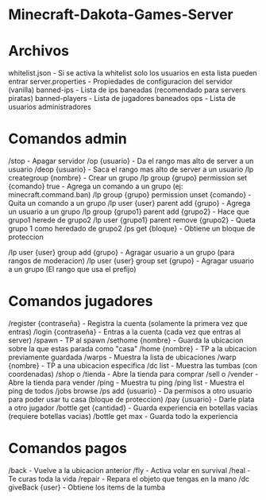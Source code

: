 # Minecraft-Dakota-Games-Server


# Archivos
whitelist.json - Si se activa la whitelist solo los usuarios en esta lista pueden entrar
server.properties - Propiedades de configuracion del servidor (vanilla)
banned-ips - Lista de ips baneadas (recomendado para servers piratas)
banned-players - Lista de jugadores baneados
ops - Lista de usuarios administradores


# Comandos admin
/stop - Apagar servidor
/op {usuario} - Da el rango mas alto de server a un usuario
/deop {usuario} - Saca el rango mas alto de server a un usuario
/lp creategroup {nombre} - Crear un grupo
/lp group {grupo} permission set {comando} true - Agrega un comando a un grupo (ej: minecraft.command.ban)
/lp group {grupo} permission unset {comando} - Quita un comando a un grupo
/lp user {user} parent add {grupo} - Agrega un usuario a un grupo
/lp group {grupo1} parent add {grupo2} - Hace que grupo1 herede de grupo2
/lp user {grupo1} parent remove {grupo2} - Queta grupo 1 como heredado de grupo2
/ps get {bloque} - Obtiene un bloque de proteccion

/lp user {user} group add {grupo} - Agragar usuario a un grupo (para rangos de moderacion)
/lp user {user} group set {grupo} - Agragar usuario a un grupo (El rango que usa el prefijo)


# Comandos jugadores
/register {contraseña} - Registra la cuenta (solamente la primera vez que entras)
/login {contraseña} - Entras a la cuenta (cada vez que entras al server)
/spawn - TP al spawn
/sethome {nombre} - Guarda la ubicacion sobre la que estas parada como "casa"
/home {nombre} - TP a la ubicacion previamente guardada
/warps - Muestra la lista de ubicaciones
/warp {nombre} - TP a una ubicacion especifica
/dc list - Muestra las tumbas (con coordenadas)
/shop o /tienda - Abre la tienda para comprar
/sell o /vender - Abre la tienda para vender
/ping - Muestra tu ping
/ping list - Muestra el ping de todos
/jobs browse
/ps add {usuario} - Da permisos a otro usuario para poder usar tu casa (bloque de proteccion)
/pay {usuario} - Darle plata a otro jugador
/bottle get {cantidad} - Guarda experiencia en botellas vacias (requiere botellas vacias)
/bottle get max - Guarda todo la experiencia


# Comandos pagos
/back - Vuelve a la ubicacion anterior
/fly - Activa volar en survival
/heal - Te curas toda la vida
/repair - Repara el objeto que tengas en la mano
/dc giveBack {user} - Obtiene los items de la tumba
